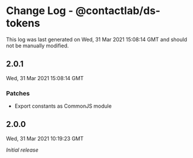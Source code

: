 # Change Log - @contactlab/ds-tokens

This log was last generated on Wed, 31 Mar 2021 15:08:14 GMT and should not be manually modified.

## 2.0.1
Wed, 31 Mar 2021 15:08:14 GMT

### Patches

- Export constants as CommonJS module

## 2.0.0
Wed, 31 Mar 2021 10:19:23 GMT

_Initial release_

